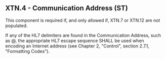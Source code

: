 ## XTN.4 - Communication Address (ST)

This component is required if, and only allowed if, XTN.7 or XTN.12 are not populated.

If any of the HL7 delimiters are found in the Communication Address, such as @, the appropriate HL7 escape sequence SHALL be used when encoding an Internet address (see Chapter 2, "Control", section 2.7.1, "Formatting Codes").
